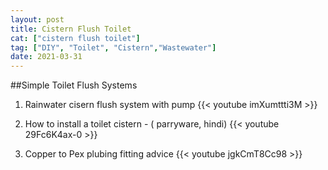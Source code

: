 ```yaml
---
layout: post
title: Cistern Flush Toilet
cat: ["cistern flush toilet"]
tag: ["DIY", "Toilet", "Cistern","Wastewater"]
date: 2021-03-31
---
```

##Simple Toilet Flush Systems

1) Rainwater cisern flush system with pump
{{< youtube imXumttti3M >}}

2) How to install a toilet cistern - ( parryware, hindi)
{{< youtube 29Fc6K4ax-0 >}}

3) Copper to Pex plubing fitting advice
{{< youtube jgkCmT8Cc98 >}}
